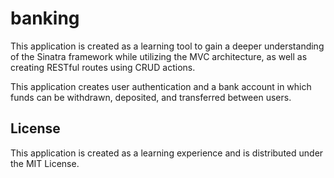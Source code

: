 # banking

This application is created as a learning tool to gain a deeper understanding of the Sinatra framework while utilizing the MVC architecture, as well as creating RESTful routes using CRUD actions.

This application creates user authentication and a bank account in which funds can be withdrawn, deposited, and transferred between users. 

## License

This application is created as a learning experience and is distributed under the MIT License.
